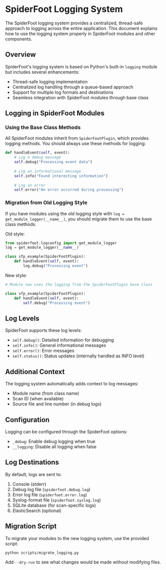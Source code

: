 # SpiderFoot Logging System

The SpiderFoot logging system provides a centralized, thread-safe approach to logging across the entire application. This document explains how to use the logging system properly in SpiderFoot modules and other components.

## Overview

SpiderFoot's logging system is based on Python's built-in `logging` module but includes several enhancements:

- Thread-safe logging implementation
- Centralized log handling through a queue-based approach
- Support for multiple log formats and destinations
- Seamless integration with SpiderFoot modules through base class

## Logging in SpiderFoot Modules

### Using the Base Class Methods

All SpiderFoot modules inherit from `SpiderFootPlugin`, which provides logging methods. You should always use these methods for logging:

```python
def handleEvent(self, event):
    # Log a debug message
    self.debug("Processing event data")
    
    # Log an informational message
    self.info("Found interesting information")
    
    # Log an error
    self.error("An error occurred during processing")
```

### Migration from Old Logging Style

If you have modules using the old logging style with `log = get_module_logger(__name__)`, you should migrate them to use the base class methods.

Old style:
```python
from spiderfoot.logconfig import get_module_logger
log = get_module_logger(__name__)

class sfp_example(SpiderFootPlugin):
    def handleEvent(self, event):
        log.debug("Processing event")
```

New style:
```python
# Module now uses the logging from the SpiderFootPlugin base class

class sfp_example(SpiderFootPlugin):
    def handleEvent(self, event):
        self.debug("Processing event")
```

## Log Levels

SpiderFoot supports these log levels:

- `self.debug()`: Detailed information for debugging
- `self.info()`: General informational messages
- `self.error()`: Error messages
- `self.status()`: Status updates (internally handled as INFO level)

## Additional Context

The logging system automatically adds context to log messages:

- Module name (from class name)
- Scan ID (when available)
- Source file and line number (in debug logs)

## Configuration

Logging can be configured through the SpiderFoot options:

- `_debug`: Enable debug logging when true
- `__logging`: Disable all logging when false

## Log Destinations

By default, logs are sent to:

1. Console (stderr)
2. Debug log file (`spiderfoot.debug.log`)
3. Error log file (`spiderfoot.error.log`) 
4. Syslog-format file (`spiderfoot.syslog.log`)
5. SQLite database (for scan-specific logs)
6. ElasticSearch (optional)

## Migration Script

To migrate your modules to the new logging system, use the provided script:

```bash
python scripts/migrate_logging.py
```

Add `--dry-run` to see what changes would be made without modifying files.
